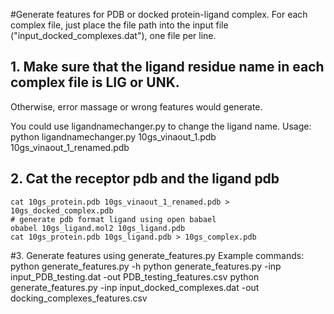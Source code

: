 #Generate features for PDB or docked protein-ligand complex. 
For each complex file, just place the file path into the input 
file ("input_docked_complexes.dat"), one file per line.

## 1. Make sure that the ligand residue name in each complex file is LIG or UNK. 
Otherwise, error massage or wrong features would generate.

You could use ligandnamechanger.py to change the ligand name.
Usage:
    python ligandnamechanger.py 10gs_vinaout_1.pdb 10gs_vinaout_1_renamed.pdb

## 2. Cat the receptor pdb and the ligand pdb

    cat 10gs_protein.pdb 10gs_vinaout_1_renamed.pdb > 10gs_docked_complex.pdb
    # generate pdb format ligand using open babael
    obabel 10gs_ligand.mol2 10gs_ligand.pdb
    cat 10gs_protein.pdb 10gs_ligand.pdb > 10gs_complex.pdb

#3. Generate features using generate_features.py
Example commands:
    python generate_features.py -h
    python generate_features.py -inp input_PDB_testing.dat -out PDB_testing_features.csv
    python generate_features.py -inp input_docked_complexes.dat -out docking_complexes_features.csv

